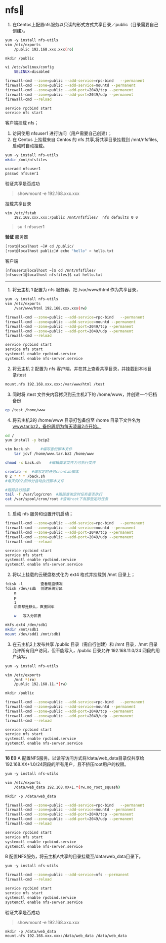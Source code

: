 # nfs🏸
1. 在Centos上配置nfs服务以只读的形式方式共享目录／public（目录需要自己创建）。
```bash
yum ‐y install nfs‐utils
vim /etc/exports
	/public 192.168.xxx.xxx(ro)

mkdir /public

vi /etc/selinux/config
	SELINUX=disabled

firewall-cmd --zone=public --add-service=rpc-bind	--permanent
firewall-cmd --zone=public --add-service=mountd --permanent
firewall-cmd --zone=public --add-port=2049/tcp --permanent
firewall-cmd --zone=public --add-port=2049/udp --permanent
firewall-cmd --reload

service rpcbind start
service nfs start
```


客户端挂载 nfs；
1. 访问使用 nfsuser1 进行访问（用户需要自己创建）；
2. 在 Centos 上挂载来自 Centos 的 nfs 共享,将共享目录挂载到 /mnt/nfsfiles,启动时自动挂载。
```bash
yum ‐y install nfs‐utils
mkdir /mnt/nfsfiles

useradd nfsuser1
passwd nfsuser1
```

验证共享是否成功
>showmount ‐e 192.168.xxx.xxx

挂载共享目录
```vim
vim /etc/fstab
	192.168.xxx.xxx:/public /mnt/nfsfiles/	nfs defaults 0 0
```

>su ‐l nfsuser1

**验证**
服务器
```bash
[root@localhost ~]# cd /public/
[root@localhost public]# echo "hello" > hello.txt
```
客户端
```bash
[nfsuser1@localhost ~]$ cd /mnt/nfsfiles/
[nfsuser1@localhost nfsfiles]$ cat hello.txt
```

---

1. 将云主机 1 配置为 nfs 服务器，把 /var/www/html 作为共享目录，
```bash
yum ‐y install nfs‐utils
vim /etc/exports
	/var/www/html 192.168.xxx.xxx(rw)

firewall-cmd --zone=public --add-service=rpc-bind	--permanent
firewall-cmd --zone=public --add-service=mountd --permanent
firewall-cmd --zone=public --add-port=2049/tcp --permanent
firewall-cmd --zone=public --add-port=2049/udp --permanent
firewall-cmd --reload

service rpcbind start
service nfs start
systemctl enable rpcbind.service
systemctl enable nfs-server.service
```

2. 将云主机 2 配置为 nfs 客户端，并在其上查看共享目录，并挂载到本地目录/test
```bash
mount.nfs 192.168.xxx.xxx:/var/www/html /test
```

3. 同时将 /test 文件夹内容拷贝到云主机2下的 /home/www，并创建一个归档备份
```bash
cp /test /home/www
```

4. 将云主机2的 /home/www 目录打包备份至 /home 目录下文件名为 www.tar.bz2，备份周期为每天凌晨2点开始。
```bash
cd /
yum install -y bzip2

vim back.sh		#编写备份脚本文件
	tar jcvf /home/www.tar.bz2 /home/www

chmod -x back.sh	#编辑脚本文件为可执行文件

crontab -e	#编写定时任务crontab脚本
0 2 * * * /back.sh
#每天的02点00分自动执行脚本文件

#跟踪执行结果
tail -f /var/log/cron  #跟踪查询定时任务是否执行
cat /var/spool/cron/root #查询root下有那些定时任务
```

---


1. 启动 nfs 服务和设置开机启动；
```bash
firewall-cmd --zone=public --add-service=rpc-bind	--permanent
firewall-cmd --zone=public --add-service=mountd --permanent
firewall-cmd --zone=public --add-port=2049/tcp --permanent
firewall-cmd --zone=public --add-port=2049/udp --permanent
firewall-cmd --reload

service rpcbind start
service nfs start
systemctl enable rpcbind.service
systemctl enable nfs-server.service
```

2. 将以上挂载的云硬盘格式化为 ext4 格式并挂载到 /mnt 目录上；
```bash
fdisk ‐l		查看磁盘情况
fdisk /dev/sdb	创建系统分区
	n
	p
	1
	后面都是默认，直接回车

	w	写入分区表

mkfs.ext4 /dev/sdb1
mkdir /mnt/sdb1
mount /dev/sdd1 /mnt/sdb1
```

3. 在云主机2上发布共享 /public 目录（需自行创建）和 /mnt 目录，/mnt 目录允许所有用户访问，但不能写入，/public 目录允许 192.168.11.0/24 网段的用户读写。
```bash
yum ‐y install nfs‐utils

vim /etc/exports
	/mnt *(ro)
	/public 192.168.11.*(rw)

mkdir /public

firewall-cmd --zone=public --add-service=rpc-bind	--permanent
firewall-cmd --zone=public --add-service=mountd --permanent
firewall-cmd --zone=public --add-port=2049/tcp --permanent
firewall-cmd --zone=public --add-port=2049/udp --permanent
firewall-cmd --reload

service rpcbind start
service nfs start
systemctl enable rpcbind.service
systemctl enable nfs-server.service
```

---

**18 E0**
A
配置NFS服务，以读写访问方式将/data/web_data目录仅共享给192.168.XX+1.0/24网段的所有用户，且不挤压root用户的权限。

```bash
yum ‐y install nfs‐utils

vim /etc/exports
	/data/web_data 192.168.XX+1.*(rw,no_root_squash)

mkdir -p /data/web_data

firewall-cmd --zone=public --add-service=rpc-bind	--permanent
firewall-cmd --zone=public --add-service=mountd --permanent
firewall-cmd --zone=public --add-port=2049/tcp --permanent
firewall-cmd --zone=public --add-port=2049/udp --permanent
firewall-cmd --reload

service rpcbind start
service nfs start
systemctl enable rpcbind.service
systemctl enable nfs-server.service
```


B
配置NFS服务，将云主机A共享的目录挂载至/data/web_data目录下。
```bash
yum ‐y install nfs‐utils

firewall-cmd --zone=public --add-service=nfs --permanent
firewall-cmd --reload

service rpcbind start
service nfs start
systemctl enable rpcbind.service
systemctl enable nfs-server.service
```

验证共享是否成功
>showmount ‐e 192.168.xxx.xxx

```
mkdir -p /data/web_data
mount.nfs 192.168.xxx.xxx:/data/web_data /data/web_data
```
